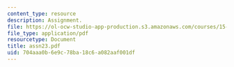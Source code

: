 ```yaml
---
content_type: resource
description: Assignment.
file: https://ol-ocw-studio-app-production.s3.amazonaws.com/courses/15-988-system-dynamics-self-study-fall-1998-spring-1999/704aaa0b6e9c78ba18c6a082aaf001df_assn23.pdf
file_type: application/pdf
resourcetype: Document
title: assn23.pdf
uid: 704aaa0b-6e9c-78ba-18c6-a082aaf001df
---
```

